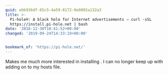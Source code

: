 ```yaml
---
guid: ebb936df-65c5-4a59-8172-0e0002a132a3
title: >-
  Pi-hole®: A black hole for Internet advertisements – curl -sSL
  https://install.pi-hole.net | bash
date: '2018-12-30T18:41:52+00:00'
changed: '2019-09-24T14:33:19+00:00'


bookmark_of: 'https://pi-hole.net/'
---
```


Makes me much more interested in installing . I can no longer keep up with adding on to my hosts file.
